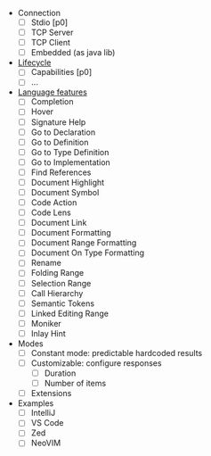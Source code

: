 - Connection
  - [ ] Stdio [p0]
  - [ ] TCP Server
  - [ ] TCP Client
  - [ ] Embedded (as java lib)
- [Lifecycle](https://microsoft.github.io/language-server-protocol/specifications/lsp/3.17/specification/#lifeCycleMessages)
  - [ ] Capabilities [p0]
  - [ ] ...
- [Language features](https://microsoft.github.io/language-server-protocol/specifications/lsp/3.17/specification/#languageFeatures)
  - [ ] Completion
  - [ ] Hover
  - [ ] Signature Help
  - [ ] Go to Declaration
  - [ ] Go to Definition
  - [ ] Go to Type Definition
  - [ ] Go to Implementation
  - [ ] Find References
  - [ ] Document Highlight
  - [ ] Document Symbol
  - [ ] Code Action
  - [ ] Code Lens
  - [ ] Document Link
  - [ ] Document Formatting
  - [ ] Document Range Formatting
  - [ ] Document On Type Formatting
  - [ ] Rename
  - [ ] Folding Range
  - [ ] Selection Range
  - [ ] Call Hierarchy
  - [ ] Semantic Tokens
  - [ ] Linked Editing Range
  - [ ] Moniker
  - [ ] Inlay Hint
- Modes
  - [ ] Constant mode: predictable hardcoded results
  - [ ] Customizable: configure responses
    - [ ] Duration
    - [ ] Number of items
  - [ ] Extensions
- Examples
  - [ ] IntelliJ
  - [ ] VS Code
  - [ ] Zed
  - [ ] NeoVIM